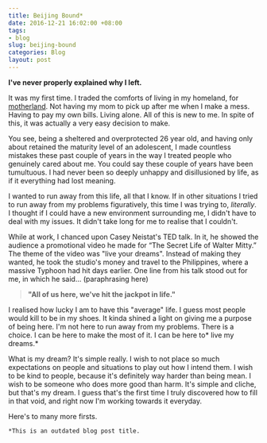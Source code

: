 ```yaml
---
title: Beijing Bound*
date: 2016-12-21 16:02:00 +08:00
tags:
- blog
slug: beijing-bound
categories: Blog
layout: post
---
```


**I've never properly explained why I left.**

It was my first time. I traded the comforts of living in my homeland, for  [motherland](https://en.wikipedia.org/wiki/Beijing). Not having my mom to pick up after me when I make a mess. Having to pay my own bills. Living alone. All of this is new to me. In spite of this, it was actually a very easy decision to make.

You see, being a sheltered and overprotected 26 year old, and having only about retained the maturity level of an adolescent, I made countless mistakes these past couple of years in the way I treated people who genuinely cared about me. You could say these couple of years have been tumultuous. I had never been so deeply unhappy and disillusioned by life, as if it everything had lost meaning.

I wanted to run away from this life, all that I know. If in other situations I tried to run away from my problems figuratively, this time I  was trying to, *literally*. I thought if I could have a new environment surrounding me, I didn't have to deal with my issues. It didn't take long for me to realise that I couldn't.

While at work, I chanced upon Casey Neistat's TED talk. In it, he showed the audience a promotional video he made for “The Secret Life of Walter Mitty.” The theme of the video was "live your dreams". Instead of making they wanted, he took the studio's money and travel to the Philippines, where a massive Typhoon had hit days earlier. One line from his talk stood out for me, in which he said... (paraphrasing here)

> **"All of us here, we've hit the jackpot in life."**

I realised how lucky I am to have this "average" life. I guess most people would kill to be in my shoes. It kinda shined a light on giving me a purpose of being here. I'm not here to run away from my problems. There is a choice. I can be here to make the most of it. I can be here to* live my dreams.*

What is my dream? It's simple really. I wish to not place so much expectations on people and situations to play out how I intend them. I wish to be kind to people, because it's definitely way harder than being mean. I wish to be someone who does more good than harm. It's simple and cliche, but that's my dream. I guess that's the first time I truly discovered how to fill in that void, and right now I'm working towards it everyday.

Here's to many more firsts.

`*This is an outdated blog post title.`

<div class="whitespace"></div>